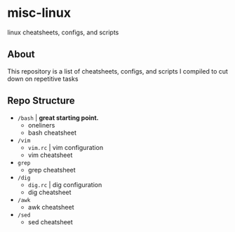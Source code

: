 # misc-linux
linux cheatsheets, configs, and scripts


## About
This repository is a list of cheatsheets, configs, and scripts I compiled to cut down on repetitive tasks

## Repo Structure
- `/bash` | **great starting point.**
    - oneliners
    - bash cheatsheet
- `/vim`
    - `vim.rc` | vim configuration
    - vim cheatsheet
- `grep`
    - grep cheatsheet
- `/dig`
    - `dig.rc` | dig configuration
    - dig cheatsheet
- `/awk`
    - awk cheatsheet
- `/sed`
    - sed cheatsheet
<!-- - `/cut` -->